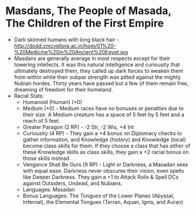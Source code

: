 # Masdans, The People of Masada, The Children of the First Empire

 * Dark skinned humans with long black hair - http://dodd.cmcvellore.ac.in/hom/01%20-%20Medicine%20in%20Ancient%20Egypt.jpg
 * Masdans are generally average in most respects except for their towering intellects. It was this natural intelligence and curiousity that ultimately destroyed them, they called up dark forces to weaken them from within while their subpar strength was pitted against the mighty Nubian hordes. Thirty years have passed but a few of them remain free, dreaming of freedom for their homeland.
 * Racial Stats:
	* Humanoid (Human) (+0)
	* Medium (+0) - Medium races have no bonuses or penalties due to their size. A Medium creature has a space of 5 feet by 5 feet and a reach of 5 feet.
	* Greater Paragon (2 RP) - -2 Str, -2 Wis, +4 Int
	* Curiousity (4 RP) - They gain a +4 bonus on Diplomacy checks to gather information, and Knowledge (history) and Knowledge (local) become class skills for them. If they choose a class that has either of these Knowledge skills as class skills, they gain a +2 racial bonus on those skills instead.
	* Vengance Shall Be Ours (9 RP) - Light or Darkness, a Masadan sees with equal ease. Darkness never obscures their vision, even spells like Deeper Darkness. They gain a +1 to Attack Rolls & Spell DCs against Outsiders, Undead, and Nubians.
	* Languages: Masadan
	* Bonus Languages: The Tongues of the Lower Planes (Abyssal, Infernal), the Elemental Tongues (Terran, Aquan, Ignis, and Auran)

